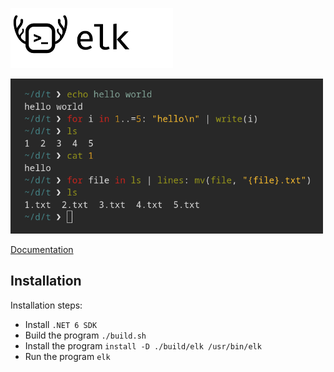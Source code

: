 <img src="res/logo.png" width="260"><br>

<img src="preview.png" width="500">

[Documentation](https://elk.strct.net)

## Installation

Installation steps:
* Install `.NET 6 SDK`
* Build the program `./build.sh`
* Install the program `install -D ./build/elk /usr/bin/elk`
* Run the program `elk`

